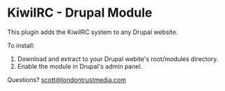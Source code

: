 # KiwiIRC - Drupal Module

This plugin adds the KiwiIRC system to any Drupal website.

To install:

1) Download and extract to your Drupal webite's root/modules directory.
2) Enable the module in Drupal's admin panel.


Questions? scott@londontrustmedia.com
